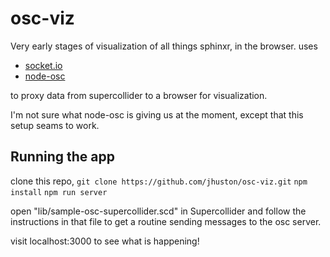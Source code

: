 # osc-viz
Very early stages of visualization of all things sphinxr, in the browser.
uses
- [socket.io](http://socket.io/)
- [node-osc](https://github.com/TheAlphaNerd/node-osc)

to proxy data from supercollider to a browser for visualization.

I'm not sure what node-osc is giving us at the moment, except that this setup seams to work.

## Running the app
clone this repo, `git clone https://github.com/jhuston/osc-viz.git`
`npm install`
`npm run server`

open "lib/sample-osc-supercollider.scd" in Supercollider and follow the instructions in that file to get a routine sending messages to the osc server.

visit localhost:3000 to see what is happening!
